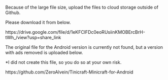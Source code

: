 <p>Because of the large file size, upload the files to cloud storage outside of Github.
<p>Please download it from below.
<p>
<p>https://drive.google.com/file/d/1eKFClFDc0eoRUsiinKMOBErcBrH-tWh_/view?usp=share_link
<p>
<p>
<p>The original file for the Android version is currently not found, but a version with ads removed is uploaded below.
<p>*I did not create this file, so you do so at your own risk.
<p>
<p>https://github.com/ZeroAlvein/Tinicraft-Minicraft-for-Android
